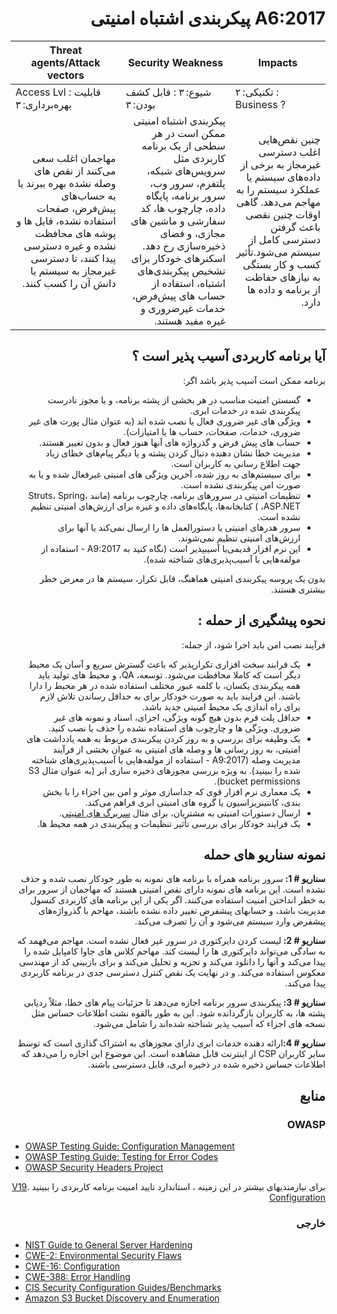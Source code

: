 # <div dir="rtl" align="right">A6:2017 پیکربندی اشتباه امنیتی </div>

| Threat agents/Attack vectors | Security Weakness           | Impacts               |
| -- | -- | -- |
| Access Lvl : قابلیت بهره‌برداری: ۳ | شیوع: ۳ : قابل کشف بودن: ۳ | تکنیکی: ۲ : Business ? |
| <div dir="rtl" align="right">مهاجمان اغلب سعی می‌کنند از نقص های وصله نشده بهره ببرند یا به حساب‌های پیش‌فرض، صفحات استفاده نشده، فایل ها و پوشه های محافظت نشده و غیره دسترسی پیدا کنند، تا دسترسی غیرمجاز به سیستم یا دانش آن را کسب کنند.</div> | <div dir="rtl" align="right">پیکربندی اشتباه امنیتی ممکن است در هر سطحی از یک برنامه کاربردی مثل سرویس‌های شبکه، پلتفرم، سرور وب، سرور برنامه، پایگاه داده، چارچوب ها، کد سفارشی و ماشین های مجازی، و فضای ذخیره‌سازی رخ دهد. اسکنرهای خودکار برای تشخیص پیکربندی‌های اشتباه، استفاده از حساب های پیش‌فرض، خدمات غیرضروری و غیره مفید هستند.</div> | <div dir="rtl" align="right">چنین نقص‌هایی اغلب دسترسی غیرمجاز به برخی از داده‌های سیستم یا عملکرد سیستم را به مهاجم می‌دهد. گاهی اوقات چنین نقصی باعث گرفتن دسترسی کامل از سیستم می‌شود.تأثیر کسب و کار بستگی به نیازهای حفاظت از برنامه و داده ها دارد.</div> |

## <div dir="rtl" align="right">آیا برنامه کاربردی آسیب پذیر است ؟</div>

<p dir="rtl" align="right">برنامه ممکن است آسیب پذیر باشد اگر:</p>

<ul dir="rtl" align="right">
  <li>
گسستن امنیت مناسب در هر بخشی از پشته برنامه، و یا مجوز نادرست پیکربندی شده در خدمات ابری.
  </li>
  <li>
ویژگی های غیر ضروری فعال یا نصب شده اند (به عنوان مثال پورت های غیر ضروری، خدمات، صفحات، حساب ها یا امتیازات).
  </li>
  <li>
حساب های پیش فرض و گذرواژه های آنها هنوز فعال و بدون تغییر هستند.
  </li>
  <li>
مدیریت خطا نشان دهنده دنبال کردن پشته و یا دیگر پیام‌های خطای زیاد جهت اطلاع رسانی به کاربران است.
  </li>
  <li>
برای سیستم‌های به روز شده، آخرین ویژگی های امنیتی غیرفعال شده و یا به صورت امن پیکربندی نشده است.
  </li>
  <li>
    تنظیمات امنیتی در سرورهای برنامه، چارچوب برنامه (مانند Struts، Spring، ASP.NET، ) کتابخانه‌ها، پایگاه‌های داده و غیره برای ارزش‌های امنیتی تنظیم نشده است.
  </li>
  <li>
سرور هدرهای امنیتی یا دستورالعمل ها را ارسال نمی‌کند یا آنها برای ارزش‌های امنیتی تنظیم نمی‌شوند.
  </li>
  <li>
    این نرم افزار قدیمی‌یا آسیبپذیر است (نگاه کنید به A9:2017 -  استفاده از مولفه‌هایی با آسیب‌پذیری‌های شناخته شده).
  </li>
</ul>


<p dir="rtl" align="right">بدون یک پروسه پیکربندی امنیتی هماهنگ، قابل تکرار، سیستم ها در معرض خطر بیشتری هستند.</p>

## <div dir="rtl" align="right">نحوه پیشگیری از حمله :</div>

<p dir="rtl" align="right">فرآیند نصب امن باید اجرا شود، از جمله:</p>

<ul dir="rtl" align="right">
  <li>
    یک فرایند سخت افزاری تکرارپذیر که باعث گسترش سریع و آسان یک محیط دیگر است که کاملا محافظت می‌شود. توسعه، QA، و محیط های تولید باید همه پیکربندی یکسان، با کلمه عبور مختلف استفاده شده در هر محیط را دارا باشند. این فرایند باید به صورت خودکار برای به حداقل رساندن تلاش لازم برای راه اندازی یک محیط امنیتی جدید باشد.
  </li>
  <li>
    حداقل پلت فرم بدون هیچ گونه ویژگی، اجزای، اسناد و نمونه های غیر ضروری. ویژگی ها و چارچوب های استفاده نشده را حذف یا نصب کنید.
  </li>
  <li>
    یک وظیفه برای بررسی و به روز کردن پیکربندی مربوط به همه یادداشت های امنیتی، به روز رسانی ها و وصله های امنیتی به عنوان بخشی از فرآیند مدیریت وصله (A9:2017 - استفاده از مولفه‌هایی با آسیب‌پذیری‌های شناخته شده  را ببینید). به ویژه بررسی مجوزهای ذخیره سازی ابر (به عنوان مثال S3 bucket permissions).
  </li>
  <li>
یک معماری نرم افزار قوی که جداسازی موثر و امن بین اجزاء را با بخش بندی، کانتینریزاسیون یا گروه های امنیتی ابری فراهم می‌کند.  </li>
  <li>
    ارسال دستورات امنیتی به مشتریان، برای مثال <a href="https://owasp.org/www-project-secure-headers/">سربرگ های امنیتی</a>. 
  </li>
  <li>
یک فرایند خودکار برای بررسی تأثیر تنظیمات و پیکربندی در همه محیط ها.  </li>
</ul>

## <div dir="rtl" align="right">نمونه سناریو های حمله</div>

<p dir="rtl" align="right"><strong>سناریو # 1: </strong>سرور برنامه همراه با برنامه های نمونه به طور خودکار نصب شده و حذف نشده است. این برنامه های نمونه دارای نقص امنیتی هستند که مهاجمان از سرور برای به خطر انداختن امنیت استفاده می‌کنند. اگر یکی از این برنامه های کاربردی کنسول مدیریت باشد، و حسابهای پیشفرض تغییر داده نشده باشند، مهاجم با گذرواژه‌های پیشفرض وارد سیستم می‌شود و آن را تصرف می‌کند.</p>

<p dir="rtl" align="right"><strong>سناریو # 2: </strong>لیست کردن دایرکتوری در سرور غیر فعال نشده است. مهاجم می‌فهمد که به سادگی می‌تواند دایرکتوری ها را لیست کند. مهاجم کلاس های جاوا کامپایل شده را پیدا می‌کند و آنها را دانلود می‌کند و تجزیه و تحلیل می‌کند و برای بازبینی کد از مهندسی معکوس استفاده می‌کند. و در نهایت یک نقص کنترل دسترسی جدی در برنامه کاربردی پیدا می‌کند.</p>

<p dir="rtl" align="right"><strong>سناریو # 3: </strong>پیکربندی سرور برنامه اجازه می‌دهد تا جزئیات پیام های خطا، مثلاً ردیابی پشته ها، به کاربران بازگردانده شود. این به طور بالقوه نشت اطلاعات حساس مثل نسخه های اجزاء که آسیب پذیر شناخته شده‌اند را شامل می‌شود.</p>

<p dir="rtl" align="right"><strong>سناریو # 4:</strong>ارائه دهنده خدمات ابری دارای مجوزهای به اشتراک گذاری است که توسط سایر کاربران CSP از اینترنت قابل مشاهده است. این موضوع این اجازه را می‌دهد که اطلاعات حساس ذخیره شده در ذخیره ابری،  قابل دسترسی باشند.</p>

## <div dir="rtl" align="right">منابع</div>

### <div dir="rtl" align="right">OWASP</div>

* [OWASP Testing Guide: Configuration Management](https://owasp.org/www-project-web-security-testing-guide/latest/4-Web_Application_Security_Testing/02-Configuration_and_Deployment_Management_Testing/README)
* [OWASP Testing Guide: Testing for Error Codes](https://owasp.org/www-project-web-security-testing-guide/latest/4-Web_Application_Security_Testing/08-Testing_for_Error_Handling/README)
* [OWASP Security Headers Project](https://owasp.org/www-project-secure-headers/)

<p dir="rtl" align="right">برای نیازمندیهای بیشتر در این زمینه ، استاندارد تایید امنیت برنامه کاربردی را ببینید .<a href="https://github.com/OWASP/ASVS/blob/v4.0.2/4.0/en/0x22-V14-Config.md">V19 Configuration</a></p>

### <div dir="rtl" align="right">خارجی</div>

* [NIST Guide to General Server Hardening](https://csrc.nist.gov/publications/detail/sp/800-123/final)
* [CWE-2: Environmental Security Flaws](https://cwe.mitre.org/data/definitions/2.html)
* [CWE-16: Configuration](https://cwe.mitre.org/data/definitions/16.html)
* [CWE-388: Error Handling](https://cwe.mitre.org/data/definitions/388.html)
* [CIS Security Configuration Guides/Benchmarks](https://www.cisecurity.org/cis-benchmarks/)
* [Amazon S3 Bucket Discovery and Enumeration](https://blog.websecurify.com/2017/10/aws-s3-bucket-discovery.html)
